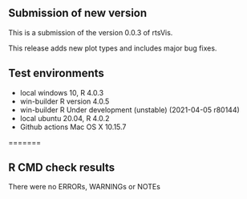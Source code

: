 ## Submission of new version
This is a submission of the version 0.0.3 of rtsVis. 

This release adds new plot types and includes major bug fixes.

## Test environments
* local windows 10, R 4.0.3
* win-builder R version 4.0.5
* win-builder R Under development (unstable) (2021-04-05 r80144)
* local ubuntu 20.04, R 4.0.2
* Github actions Mac OS X 10.15.7

=======

## R CMD check results

There were no ERRORs, WARNINGs or NOTEs


